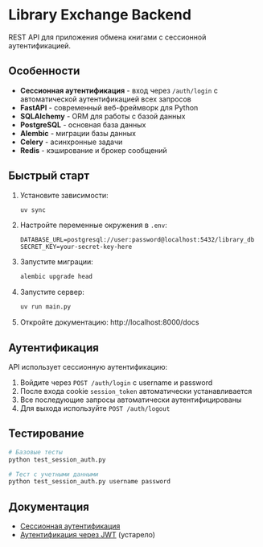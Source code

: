 # Library Exchange Backend

REST API для приложения обмена книгами с сессионной аутентификацией.

## Особенности

- **Сессионная аутентификация** - вход через `/auth/login` с автоматической аутентификацией всех запросов
- **FastAPI** - современный веб-фреймворк для Python
- **SQLAlchemy** - ORM для работы с базой данных
- **PostgreSQL** - основная база данных
- **Alembic** - миграции базы данных
- **Celery** - асинхронные задачи
- **Redis** - кэширование и брокер сообщений

## Быстрый старт

1. Установите зависимости:
   ```bash
   uv sync
   ```

2. Настройте переменные окружения в `.env`:
   ```
   DATABASE_URL=postgresql://user:password@localhost:5432/library_db
   SECRET_KEY=your-secret-key-here
   ```

3. Запустите миграции:
   ```bash
   alembic upgrade head
   ```

4. Запустите сервер:
   ```bash
   uv run main.py
   ```

5. Откройте документацию: http://localhost:8000/docs

## Аутентификация

API использует сессионную аутентификацию:

1. Войдите через `POST /auth/login` с username и password
2. После входа cookie `session_token` автоматически устанавливается
3. Все последующие запросы автоматически аутентифицированы
4. Для выхода используйте `POST /auth/logout`

## Тестирование

```bash
# Базовые тесты
python test_session_auth.py

# Тест с учетными данными
python test_session_auth.py username password
```

## Документация

- [Сессионная аутентификация](SESSION_AUTH_README.md)
- [Аутентификация через JWT](AUTH_README.md) (устарело)
